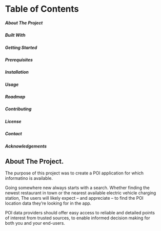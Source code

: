 <h1> Table of Contents </h1>
<h5> About The Project </h5>
<h5> Built With </h5>
<h5> Getting Started </h5>
<h5> Prerequisites </h5>
<h5> Installation </h5>
<h5> Usage </h5>
<h5> Roadmap </h5>
<h5> Contributing </h5>
<h5> License </h5>
<h5> Contact </h5>
<h5> Acknowledgements </h5>

<h2>  About The Project. </h2>
<p> The purpose of this project was to create a POI application for which informatino is available.

Going somewhere new always starts with a search. 
Whether finding the newest restaurant in town or the nearest available electric vehicle charging station, 
The users will likely expect – and appreciate – to find the POI location data they’re looking for in the app.

POI data providers should offer easy access to reliable and detailed points of interest from trusted sources, to enable informed decision making for both you and your end-users. </p>
